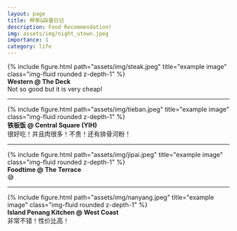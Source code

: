 ```yaml
---
layout: page
title: 种草&踩雷日记
description: Food Recommendation!
img: assets/img/night_utown.jpeg
importance: 1
category: life
---
```


<div class="row">
    <div class="col-sm mt-3 mt-md-0">
        {% include figure.html path="assets/img/steak.jpeg" title="example image" class="img-fluid rounded z-depth-1" %}
    </div>
</div>
<div class="caption">
    <b>Western @ The Deck</b><br>
    Not so good but it is very cheap!
</div>

<hr>

<div class="row">
    <div class="col-sm mt-3 mt-md-0">
        {% include figure.html path="assets/img/tieban.jpeg" title="example image" class="img-fluid rounded z-depth-1" %}
    </div>
</div>
<div class="caption">
    <b>铁板饭 @ Central Square (YIH)</b><br>
    很好吃！并且肉很多！不贵！还有排骨河粉！
</div>
<hr>

<div class="row">
    <div class="col-sm mt-3 mt-md-0">
        {% include figure.html path="assets/img/jipai.jpeg" title="example image" class="img-fluid rounded z-depth-1" %}
    </div>
</div>
<div class="caption">
    <b>Foodtime @ The Terrace</b><br>
    😅
</div>
<hr>

<div class="row">
    <div class="col-sm mt-3 mt-md-0">
        {% include figure.html path="assets/img/nanyang.jpeg" title="example image" class="img-fluid rounded z-depth-1" %}
    </div>
</div>
<div class="caption">
    <b>Island Penang Kitchen @ West Coast</b><br>
    非常不错！性价比高！
</div>